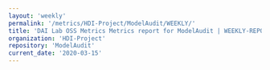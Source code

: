 ```yaml
---
layout: 'weekly'
permalink: '/metrics/HDI-Project/ModelAudit/WEEKLY/'
title: 'DAI Lab OSS Metrics Metrics report for ModelAudit | WEEKLY-REPORT-2020-03-15'
organization: 'HDI-Project'
repository: 'ModelAudit'
current_date: '2020-03-15'
---
```

